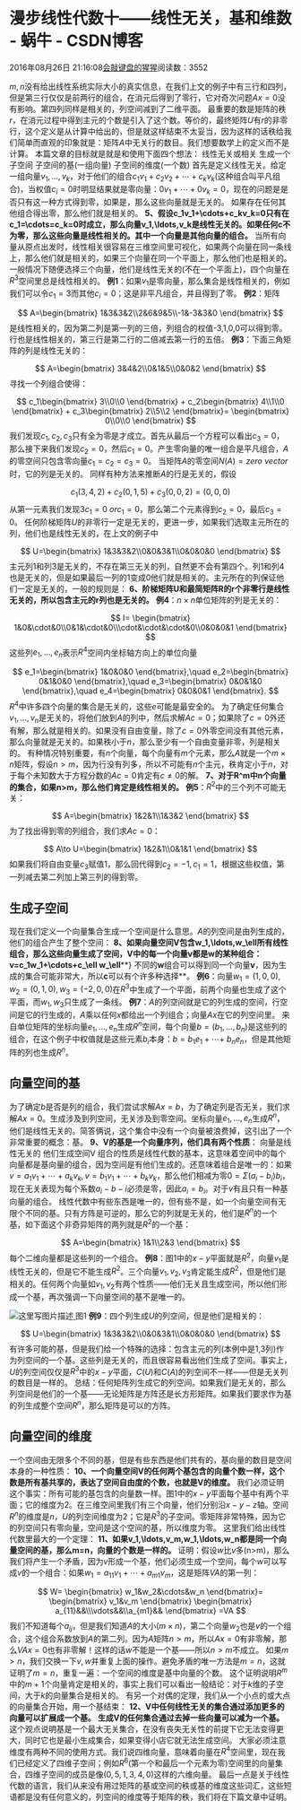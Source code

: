
# 漫步线性代数十——线性无关，基和维数 - 蜗牛 - CSDN博客


2016年08月26日 21:16:08[会敲键盘的猩猩](https://me.csdn.net/u010182633)阅读数：3552


$m,n$没有给出线性系统实际大小的真实信息，在我们上文的例子中有三行和四列，但是第三行仅仅是前两行的组合，在消元后得到了零行，它对奇次问题$Ax=0$没有影响。第四列同样是相关的，列空间减到了二维平面。
最重要的数是矩阵的秩$r$，在消元过程中得到主元的个数是引入了这个数。等价的，最终矩阵$U$有$r$的非零行，这个定义是从计算中给出的，但是就这样结束不太妥当，因为这样的话秩给我们简单而直观的印象就是：矩阵$A$中无关行的数目。我们想要数学上的定义而不是计算。
本篇文章的目标就是就是和使用下面四个想法：
线性无关或相关
生成一个子空间
子空间的基(一组向量)
子空间的维度(一个数)
首先是定义线性无关。给定一组向量$v_1,\ldots,v_k$，对于他们的组合$c_1v_1+c_2v_2+\cdots+c_kv_k$(这种组合叫平凡组合)，当权值$c_i=0$时明显结果就是零向量：$0v_1+\cdots+0v_k=0$，现在的问题是是否只有这一种方式得到零，如果是，那么这些向量就是无关的。
如果存在任何其他组合得出零，那么他们就是相关的。
**5、假设****c_1v_1+\cdots+c_kv_k=0****只有在****c_1=\cdots=c_k=0****时成立，那么向量****v_1,\ldots,v_k****是线性无关的。如果任何****c****不为零，那么这些向量是线性相关的。其中一个向量是其他向量的组合。**
当所有向量从原点出发时，线性相关很容易在三维空间里可视化，如果两个向量在同一条线上，那么他们就是相关的，如果三个向量在同一个平面上，那么他们也是相关的。一般情况下随便选择三个向量，他们是线性无关的(不在一个平面上)，四个向量在$R^3$空间里总是线性相关的。
**例1**：如果$v_1$是零向量，那么集合是线性相关的，例如我们可以令$c_1=3$而其他$c_i=0$；这是非平凡组合，并且得到了零。
**例2**：矩阵

$$
A=\begin{bmatrix}
1&3&3&2\\2&6&9&5\\-1&-3&3&0
\end{bmatrix}
$$
是线性相关的，因为第二列是第一列的三倍，列组合的权值-3,1,0,0可以得到零。
行也是线性相关的，第三行是第二行的二倍减去第一行的五倍。
**例3**：下面三角矩阵的列是线性无关的：

$$
A=\begin{bmatrix}
3&4&2\\0&1&5\\0&0&2
\end{bmatrix}
$$
寻找一个列组合使得：

$$
c_1\begin{bmatrix}
3\\0\\0
\end{bmatrix}
+
c_2\begin{bmatrix}
4\\1\\0
\end{bmatrix}
+
c_3\begin{bmatrix}
2\\5\\2
\end{bmatrix}=
\begin{bmatrix}
0\\0\\0
\end{bmatrix}
$$
我们发现$c_1,c_2,c_3$只有全为零是才成立。首先从最后一个方程可以看出$c_3=0$，那么接下来我们发现$c_2=0$，然后$c_1=0$。产生零向量的唯一组合是平凡组合，$A$的零空间只包含零向量$c_1=c_2=c_3=0$。
当矩阵$A$的零空间$N(A)={zero\ vector}$时，它的列是无关的。
同样有种方法来推断$A$的行是无关的，假设

$$
c_1(3,4,2)+c_2(0,1,5)+c_3(0,0,2)=(0,0,0)
$$
从第一元素我们发现$3c_1=0\ or c_1=0$，那么第二个元素得到$c_2=0$，最后$c_3=0$。
任何阶梯矩阵$U$的非零行一定是无关的，更进一步，如果我们选取主元所在的列，他们也是线性无关的，在上文的例子中

$$
U=\begin{bmatrix}
1&3&3&2\\0&0&3&1\\0&0&0&0
\end{bmatrix}
$$
主元列1和列3是无关的，不存在第三无关的列，自然更不会有第四个。列1和列4 也是无关的，但是如果最后一列的1变成0他们就是相关的。主元所在的列保证他们一定是无关的，一般的规则是：
**6、阶梯矩阵****U****和最简矩阵****R****的****r****个非零行是线性无关的，所以包含主元的****r****列也是无关的。**
**例4**：$n\times n$单位矩阵的列是无关的：

$$
I=
\begin{bmatrix}
1&0&\cdot&0\\0&1&\cdot&0\\\cdot&\cdot&\cdot&0\\0&0&0&1
\end{bmatrix}
$$
这些列$e_1,\ldots,e_n$表示$R^4$空间内坐标轴方向上的单位向量

$$
e_1=\begin{bmatrix}
1&0&0&0
\end{bmatrix},\quad
e_2=\begin{bmatrix}
0&1&0&0
\end{bmatrix},\quad
e_3=\begin{bmatrix}
0&0&1&0
\end{bmatrix},\quad
e_4=\begin{bmatrix}
0&0&0&1
\end{bmatrix}.
$$
$R^4$中许多四个向量的集合是无关的，这些$e$可能是最安全的。
为了确定任何集合$v_1,\ldots,v_n$是无关的，将他们放到$A$的列中，然后求解$Ac=0$；如果除了$c=0$外还有解，那么就是相关的。如果没有自由变量，除了$c=0$外零空间没有其他元素，那么向量就是无关的。如果秩小于$n$，那么至少有一个自由变量非零，列是相关的。
有种情况特别重要，有$n$个向量，每个向量有$m$个元素，那么$A$就是一个$m\times n$矩阵，假设$n>m$，因为行没有列多，所以不可能有$n$个主元，秩肯定小于$n$，对于每个未知数大于方程分数的$Ac=0$肯定有$c\neq0$的解。
**7、对于****R^m****中****n****个向量的集合，如果****n>m****，那么他们肯定是线性相关的。**
**例5**：$R^2$中的三个列不可能无关：

$$
A=\begin{bmatrix}
1&2&1\\1&3&2
\end{bmatrix}
$$
为了找出得到零的列组合，我们求$Ac=0$：

$$
A\to U=\begin{bmatrix}
1&2&1\\0&1&1
\end{bmatrix}
$$
如果我们将自由变量$c_3$赋值1，那么回代得到$c_2=-1,c_1=1$，根据这些权值，第一列减去第二列加上第三列的得到零。
## 生成子空间
现在我们定义一个向量集合生成一个空间是什么意思。$A$的列空间是由列生成的，他们的组合产生了整个空间：
**8、如果向量空间****V****包含****w_1,\ldots,w_\ell****所有线性组合，那么这些向量生成了空间，****V****中的每一个向量****v****都是****w****的某种组合：**
**v=c_1w_1+\cdots+c_\ell w_\ell****} 不同的****w****组合可以得到同一个向量****v****，因为生成的集合可能非常大，所以****c****可以有个许多种选择**。
**例6**：向量$w_1=(1,0,0),w_2=(0,1,0),w_3=(-2,0,0)$在$R^3$中生成了一个平面，前两个向量也生成了这个平面，而$w_1,w_3$只生成了一条线。
**例7**：$A$的列空间就是它的列生成的空间，行空间是它的行生成的，$A$乘以任何$x$都给出一个列组合；向量$Ax$在它的列空间里。
来自单位矩阵的坐标向量$e_1,\ldots,e_n$生成$R^n$空间，每个向量$b=(b_1,\ldots,b_n)$是这些列的组合，在这个例子中权值就是这些元素$b_i$本身：$b=b_1e_1+\cdots+\ b_ne_n$，但是其他矩阵的列也生成$R^n$。
## 向量空间的基
为了确定$b$是否是列的组合，我们尝试求解$Ax=b$，为了确定列是否无关，我们求解$Ax=0$。生成涉及到列空间，无关涉及到零空间。坐标向量$e_1,\ldots,e_n$生成$R^n$，他们是线性无关的。简答俩说，这个集合中没有一个向量被浪费掉，这引出了一个非常重要的概念：基。
**9、****V****的基是一个向量序列，他们具有两个性质**：
向量是线性无关的
他们生成空间V
组合的性质是线性代数的基本，这意味着空间中的每个向量都是基向量的组合，因为空间是有他们生成的。还意味着组合是唯一的：如果$v=a_1v_1+\cdots+a_kv_k,v=b_1v_1+\cdots+b_kv_k$，那么他们相减为零$0=\Sigma(a_i-b_i)b_i$，现在无关表现为每个系数$a_i-b-i$必须是零，因此$a_i=b_i$。对于$v$有且只有一种基向量的组合。
线性代数中有些东西是唯一的，但有些不是，如一个向量空间有无限个不同的基。只有方阵是可逆的，那么它的列就是无关的，他们是$R^n$的一个基，如下面这个非奇异矩阵的两列就是$R^2$的一个基：

$$
A=\begin{bmatrix}
1&1\\2&3
\end{bmatrix}
$$
每个二维向量都是这些列的一个组合。
**例8**：图1中的$x-y$平面就是$R^2$，向量$v_1$是线性无关的，但是它不能生成$R^2$。三个向量$v_1,v_2,v_3$肯定能生成$R^2$，但是他们是相关的。任何两个向量如$v_1,v_2$有两个性质——他们无关且生成空间，所以他们形成一个基，再次强调一下向量空间的基不是唯一的。

![这里写图片描述](https://img-blog.csdn.net/20160826211312973)[ ](https://img-blog.csdn.net/20160826211312973)
图1
**例9**：四个列生成$U$的列空间，但是他们是相关的：

$$
U=\begin{bmatrix}
1&3&3&2\\0&0&3&1\\0&0&0&0
\end{bmatrix}
$$
有许多可能的基，但是我们给一个特殊的选择：包含主元的列(本例中是1,3列)作为列空间的一个基。这些列是无关的，而且很容易看出他们生成了空间。事实上，$U$的列空间仅仅是$R^3$中的$x-y$平面，$C(U)$和$C(A)$的列空间不一样——但是无关列的数目是一样的。
总结：任何矩阵列生成它的列空间。如果我们是无关的，那么列空间是他们的一个基——无论矩阵是方阵还是长方形矩阵。如果我们要求作为基的列生成整个空间$R^n$，那么矩阵是可以的方阵。
## 向量空间的维度
一个空间由无限多个不同的基，但是有些东西是他们共有的，基向量的数目是空间本身的一种性质：
**10、一个向量空间****V****的任何两个基包含的向量个数一样，这个数是所有基共享的，表达了空间自由度的个数，也就是****V****的维度。**
我们必须证明这个事实：所有可能的基包含的向量数一样。图1中的$x-y$平面每个基中有两个平面；它的维度为2。在三维空间里我们有三个向量，他们分别沿$x-y-z$轴。空间$R^n$的维度是$n$，$U$的列空间维度为2；它是$R^3$的子空间。零矩阵非常特殊，因为它的列空间只有零向量，空间是这个空间的基，所以维度为零。
这里我们给出线性代数里最大的一个定理：
**11、如果****v_1,\ldots,v_m,w_1,\ldots,w_n****都是同一个向量空间的基，那么****m=n****，向量的个数是一样的。**
证明：假设$w$比$v$多(n>m)，那么我们将产生一个矛盾，因为$v$形成一个基，他们必须生成一个空间，每个$w$可以写成$v$的一个组合：如果$w_1=a_{11}v_1+\cdots+a_{m1}v_m$，这是矩阵$VA$的第一列：

$$
W=
\begin{bmatrix}
w_1&w_2&\cdots&w_n
\end{bmatrix}=
\begin{bmatrix}
v_1&v_m
\end{bmatrix}
\begin{bmatrix}
a_{11}&&\\\vdots&&\\a_{m1}&&
\end{bmatrix}
=VA
$$
我们不知道每个$a_{ij}$，但是我们知道$A$的大小($m\times n$)，第二个向量$w_2$也是$v$的一个组合，这个组合系数放到$A$的第二列。因为$A$矩阵$n>m$，所以$Ax=0$有非零解，那么$VAx=0$也有非零解！这样的话$w$不能是一个基——所以$n>m$不成立。
如果$m>n$，我们交换一下$v,w$并重复上面的操作。避免矛盾的唯一方法是$m=n$，这就证明了$m=n$，重复一遍：一个空间的维度是基中向量的个数。
这个证明说明$R^{m}$中的$m+1$个向量肯定是相关的，事实上我们可以看出一般结论：对于$k$维的子空间，大于$k$的向量集合是相关的。
有另一个对偶的定理，我们从一个小点的或大点的向量集合开始，用一个基结束：
**12、****V****中任何线性无关的集合通过添加更多的向量可以扩展成一个基。**
**生成****V****的任何集合通过去掉一些向量可以减为一个基。**
这个观点说明基是一个最大无关集合，在没有丧失无关性的前提下它无法变得更大，同时它也是最小生成集合，如果变得小店它就无法生成空间。
大家必须注意维度有两种不同的使用方式。我们说四维向量，意味着向量在$R^4$空间里，现在我们已经定义了四维子空间；例如$R^6$(第一个和最后一个元素为零)空间里的向量集合，四维子空间的成员是像$(0,5,1,3,4,0)$这样的六维向量。
最后一点是关于线性代数的语言，我们从来没有用过矩阵的基或空间的秩或基的维度这些词汇，这些短语都是没有任何意义的，列空间的维度等于矩阵的秩，我们将在下篇文章中证明。

[
  ](https://img-blog.csdn.net/20160826211312973)